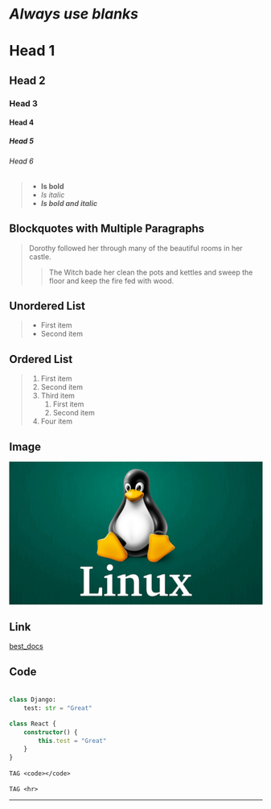 *Always use blanks*
=====================

# Head 1

## Head 2

### Head 3

#### Head 4

##### Head 5

###### Head 6


> - **Is bold** 
> - *Is italic*
> - ***Is bold and italic***


## Blockquotes with Multiple Paragraphs

> Dorothy followed her through many of the beautiful rooms in her castle.
>
>> The Witch bade her clean the pots and kettles and sweep the floor and keep the fire fed with wood.

## Unordered List

> - First item
> - Second item

## Ordered List

> 1. First item
> 2. Second item
> 3. Third item 
>    1. First item 
>    2. Second item 
> 4. Four item

## Image

![comment](../images/linux.jpg)

## Link

[best_docs](https://docs.djangoproject.com/en/4.2/)

## Code

```python

class Django:
    test: str = "Great"

```

```typescript
class React {
    constructor() {
        this.test = "Great"
    }
}
```

`TAG <code></code>`

`TAG <hr>`

---
